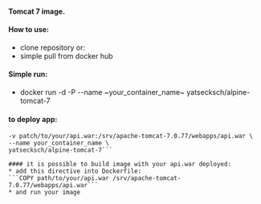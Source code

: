 #### Tomcat 7 image.
#### How to use:
* clone repository or:
* simple pull from docker hub
#### Simple run:
* docker run -d -P --name ~your_container_name~ yatsecksch/alpine-tomcat-7
#### to deploy app:
``` docker run -d -P \
-v patch/to/your/api.war:/srv/apache-tomcat-7.0.77/webapps/api.war \
--name your_container_name \
yatsecksch/alpine-tomcat-7```

#### it is possible to build image with your api.war deployed:
* add this directive into Dockerfile:
```COPY path/to/your/api.war /srv/apache-tomcat-7.0.77/webapps/api.war```
* and run your image
